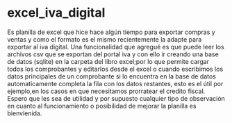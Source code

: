 # excel_iva_digital
Es planilla de excel que hice hace algún tiempo para exportar compras y ventas y como el formato es el mismo recientemente la adapte para exportar al iva digital. 
Una funcionalidad que agregué es que puede leer los archivos csv que se exportan del portal iva y con ello ir creando una base de datos (sqlite) en la carpeta del libro excel;por lo que permite cargar todos los comprobantes y editarlos desde el excel o cuando escribimos los datos principales de un comprobante si lo encuentra en la base de datos automaticamente completa la fila con los datos restantes, esto es el útil por ejemplo,en los casos en que necesitamos prorratear el credito fiscal.
Espero que les sea de utilidad y por supuesto cualquier tipo de observación en cuanto al funcionamiento o posibilidad de mejorar la planilla es bienvienida.
